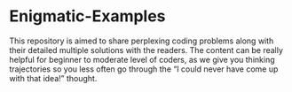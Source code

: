 # Enigmatic-Examples
This repository is aimed to share perplexing coding problems along with their detailed multiple solutions with the readers. The content can be really helpful for beginner to moderate level of coders, as we give you thinking trajectories so you less often go through the “I could never have come up with that idea!” thought.
